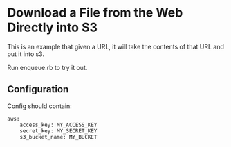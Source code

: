 # Download a File from the Web Directly into S3

This is an example that given a URL, it will take the contents of that URL and put it into s3.

Run enqueue.rb to try it out.

## Configuration

Config should contain:

```
aws:
    access_key: MY_ACCESS_KEY
    secret_key: MY_SECRET_KEY
    s3_bucket_name: MY_BUCKET
```

